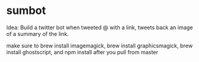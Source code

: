 # sumbot

Idea: Build a twitter bot when tweeted @ with a link, tweets back an image of a summary of the link.


make sure to brew install imagemagick, brew install graphicsmagick, brew install ghostscript, and npm install after you pull from master
